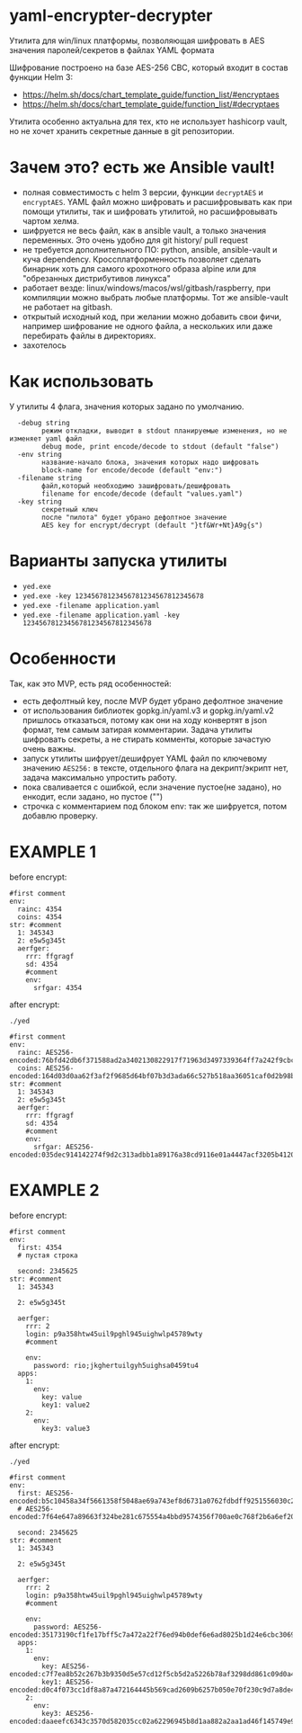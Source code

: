 # yaml-encrypter-decrypter

Утилита для win/linux платформы, позволяющая шифровать в AES значения паролей/секретов в файлах YAML формата

Шифрование построено на базе AES-256 CBC, который входит в состав функции Helm 3:
- https://helm.sh/docs/chart_template_guide/function_list/#encryptaes
- https://helm.sh/docs/chart_template_guide/function_list/#decryptaes

Утилита особенно актуальна для тех, кто не использует hashicorp vault, 
но не хочет хранить секретные данные в git репозитории.


# Зачем это? есть же Ansible vault!
- полная совместимость с helm 3 версии, функции `decryptAES` и `encryptAES`. YAML файл можно шифровать и расшифровывать как при помощи утилиты, так и шифровать утилитой, но расшифровывать чартом хелма.
- шифруется не весь файл, как в ansible vault, а только значения переменных. Это очень удобно для git history/ pull request
- не требуется дополнительного ПО: python, ansible, ansible-vault и куча dependency. Кроссплатформенность позволяет сделать бинарник хоть для самого крохотного образа alpine или для "обрезанных дистрибутивов линукса"
- работает везде: linux/windows/macos/wsl/gitbash/raspberry, при компиляции можно выбрать любые платформы. Тот же ansible-vault не работает на gitbash.
- открытый исходный код, при желании можно добавить свои фичи, например шифрование не одного файла, а нескольких или даже перебирать файлы в директориях.
- захотелось



# Как использовать
У утилиты 4 флага, значения которых задано по умолчанию.
```
  -debug string
        режим откладки, выводит в stdout планируемые изменения, но не изменяет yaml файл
        debug mode, print encode/decode to stdout (default "false")
  -env string
        название-начало блока, значения которых надо шифровать
        block-name for encode/decode (default "env:")
  -filename string
        файл,который необходимо зашифровать/дешифровать
        filename for encode/decode (default "values.yaml")
  -key string
        секретный ключ
        после "пилота" будет убрано дефолтное значение
        AES key for encrypt/decrypt (default "}tf&Wr+Nt}A9g{s")
```

# Варианты запуска утилиты
- `yed.exe` 
- `yed.exe -key 12345678123456781234567812345678` 
- `yed.exe -filename application.yaml` 
- `yed.exe -filename application.yaml -key 12345678123456781234567812345678` 

# Особенности 
Так, как это MVP, есть ряд особенностей:
- есть дефолтный key, после MVP будет убрано дефолтное значение
- от использования библиотек gopkg.in/yaml.v3 и gopkg.in/yaml.v2 пришлось отказаться, потому как они на ходу конвертят в json формат, тем самым затирая комментарии. Задача утилиты шифровать секреты, а не стирать комменты, которые зачастую очень важны.
- запуск утилиты шифрует/дешифрует YAML файл по ключевому значению `AES256:` в тексте, отдельного флага на декрипт/экрипт нет, задача максимально упростить работу.
- пока сваливается с ошибкой, если значение пустое(не задано), но енкодит, если задано, но пустое ("")
- строчка с комментарием под блоком env: так же шифруется, потом добавлю проверку.

# EXAMPLE 1

before encrypt:

```
#first comment
env:
  rainc: 4354
  coins: 4354
str: #comment
  1: 345343
  2: e5w5g345t
  aerfger:
    rrr: ffgragf
    sd: 4354
    #comment
    env:
      srfgar: 4354

```

after encrypt:

`./yed`
```
#first comment
env:
  rainc: AES256-encoded:76bfd42db6f371588ad2a3402130822917f71963d3497339364ff7a242f9cbcd
  coins: AES256-encoded:164d03d0aa62f3af2f9685d64bf07b3d3ada66c527b518aa36051caf0d2b98b3
str: #comment
  1: 345343
  2: e5w5g345t
  aerfger:
    rrr: ffgragf
    sd: 4354
    #comment
    env:
      srfgar: AES256-encoded:035dec914142274f9d2c313adbb1a89176a38cd9116e01a4447acf3205b4120b

```

# EXAMPLE 2
before encrypt:

```
#first comment
env:
  first: 4354
  # пустая строка

  second: 2345625
str: #comment
  1: 345343

  2: e5w5g345t

  aerfger:
    rrr: 2
    login: p9a358htw45uil9pghl945uighwlp45789wty
    #comment

    env:
      password: rio;jkghertuilgyh5uighsa0459tu4
  apps:
    1:
      env:
        key: value
        key1: value2
    2:
      env:
        key3: value3
```

after encrypt:

`./yed`
```
#first comment
env:
  first: AES256-encoded:b5c10458a34f5661358f5048ae69a743ef8d6731a0762fdbdff9251556030c25
  # AES256-encoded:7f64e647a89663f324be281c675554a4bbd9574356f700ae0c768f2b6a6ef20eb286f871a977dacd

  second: 2345625
str: #comment
  1: 345343

  2: e5w5g345t

  aerfger:
    rrr: 2
    login: p9a358htw45uil9pghl945uighwlp45789wty
    #comment

    env:
      password: AES256-encoded:35173190cf1fe17bff5c7a472a22f76ed94b0def6e6ad8025b1d24e6cbc306945702b8d5724c8dec26c6001f8d383879dfd10e32bf0e5064db20a7
  apps:
    1:
      env:
        key: AES256-encoded:c7f7ea8b52c267b3b9350d5e57cd12f5cb5d2a5226b78af3298dd861c09d0a44a2
        key1: AES256-encoded:d0c4f073cc1df8a87a472164445b569cad2609b6257b050e70f230c9d7a8de44818f
    2:
      env:
        key3: AES256-encoded:daaeefc6343c3570d582035cc02a62296945b8d1aa882a2aa1ad46f145749e92d9dd
```